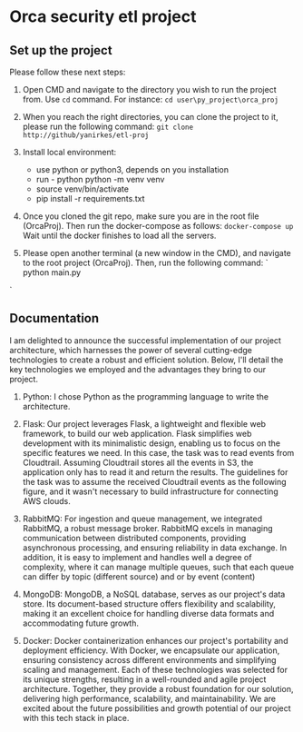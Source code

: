 # Orca security etl project

## Set up the project

Please follow these next steps:

1. Open CMD and navigate to the directory you wish to run the project from. Use `cd` command.
For instance:
`
cd user\py_project\orca_proj
`

2. When you reach the right directories, you can clone the project to it, please run the following command:
`
git clone http://github/yanirkes/etl-proj
`
3. Install local environment:
   * use python or python3, depends on you installation
   * run - python python -m venv venv
   * source venv/bin/activate
   * pip install -r requirements.txt

4. Once you cloned the git repo, make sure you are in the root file (OrcaProj). Then run the docker-compose as follows:
`
docker-compose up
`
Wait until the docker finishes to load all the servers.

5. Please open another terminal (a new window in the CMD), and navigate to the root project (OrcaProj). Then, run the following command:
`
python main.py

`


## Documentation

I am delighted to announce the successful implementation of our project architecture, which harnesses the power of several cutting-edge technologies to create a robust and efficient solution. Below, I'll detail the key technologies we employed and the advantages they bring to our project.

1. Python: 
   I chose Python as the programming language to write the architecture.   
   
2. Flask:
Our project leverages Flask, a lightweight and flexible web framework, to build our web application. Flask simplifies web development with its minimalistic design, enabling us to focus on the specific features we need.
In this case, the task was to read events from Cloudtrail. Assuming Cloudtrail stores all the events in S3, the application only has to read it and return the results. The guidelines for the task was to assume the received 
Cloudtrail events as the following figure, and it wasn't necessary to build infrastructure for connecting AWS clouds.

3. RabbitMQ:
For ingestion and queue management, we integrated RabbitMQ, a robust message broker. RabbitMQ excels in managing communication between distributed components, providing asynchronous processing, and ensuring reliability in data exchange.
In addition, it is easy to implement and handles well a degree of complexity, where it can manage multiple queues, such that each queue can differ by topic (different source) and or by event (content)

4. MongoDB:
MongoDB, a NoSQL database, serves as our project's data store. Its document-based structure offers flexibility and scalability, making it an excellent choice for handling diverse data formats and accommodating future growth.

5. Docker:
Docker containerization enhances our project's portability and deployment efficiency. With Docker, we encapsulate our application, ensuring consistency across different environments and simplifying scaling and management.
Each of these technologies was selected for its unique strengths, resulting in a well-rounded and agile project architecture. Together, they provide a robust foundation for our solution, delivering high performance, scalability, and maintainability. We are excited about the future possibilities and growth potential of our project with this tech stack in place.
